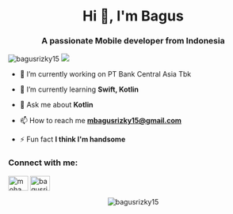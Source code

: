 <h1 align="center">Hi 👋, I'm Bagus</h1>
<h3 align="center">A passionate Mobile developer from Indonesia</h3>

<p align="left"> <img src="https://komarev.com/ghpvc/?username=bagusrizky15&label=Profile%20views&color=0e75b6&style=flat" alt="bagusrizky15"/> 
<img src="https://img.shields.io/github/followers/bagusrizky15?style=social"</p>

- 🔭 I’m currently working on PT Bank Central Asia Tbk

- 🌱 I’m currently learning **Swift, Kotlin** 

- 💬 Ask me about **Kotlin**

- 📫 How to reach me **mbagusrizky15@gmail.com**

- ⚡ Fun fact **I think I'm handsome**

<h3 align="left">Connect with me:</h3>
<p align="left">
<a href="https://linkedin.com/in/mohamadbagusrizkybba81a210" target="blank"><img align="center" src="https://raw.githubusercontent.com/rahuldkjain/github-profile-readme-generator/master/src/images/icons/Social/linked-in-alt.svg" alt="mohamadbagusrizkybba81a210" height="30" width="40" /></a>
<a href="https://www.youtube.com/c/bagusrizky" target="blank"><img align="center" src="https://raw.githubusercontent.com/rahuldkjain/github-profile-readme-generator/master/src/images/icons/Social/youtube.svg" alt="bagusrizky" height="30" width="40" /></a>

<br>
  
<p align="center"><img align="center" src="https://github-readme-streak-stats.herokuapp.com/?user=bagusrizky15&" alt="bagusrizky15" /></p>
